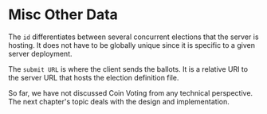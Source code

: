 # Misc Other Data

The `id` differentiates between several concurrent elections that the server is
hosting. It does not have to be globally unique since it is specific to a given
server deployment.

The `submit URL` is where the client sends the ballots. It is a relative URI to
the server URL that hosts the election definition file.

So far, we have not discussed Coin Voting from any technical perspective.
The next chapter's topic deals with the design and implementation.
